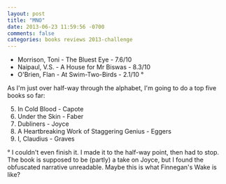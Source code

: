 ```yaml
---
layout: post
title: "MNO"
date: 2013-06-23 11:59:56 -0700
comments: false
categories: books reviews 2013-challenge
---
```


- Morrison, Toni - The Bluest Eye - 7.6/10
- Naipaul, V.S. - A House for Mr Biswas - 8.3/10
- O'Brien, Flan - At Swim-Two-Birds - 2.1/10 °

As I'm just over half-way through the alphabet, I'm going to do a top five books so far:

5) In Cold Blood - Capote
4) Under the Skin - Faber
3) Dubliners - Joyce
2) A Heartbreaking Work of Staggering Genius - Eggers
1) I, Claudius - Graves

° I couldn't even finish it. I made it to the half-way point, then had to stop. The book is supposed to be (partly) a take on Joyce, but I found the obfuscated narrative unreadable. Maybe this is what Finnegan's Wake is like?